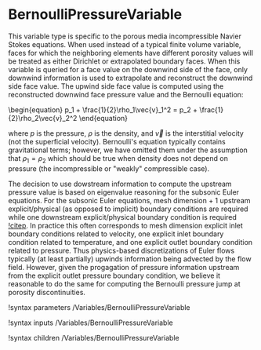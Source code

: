# BernoulliPressureVariable

This variable type is specific to the porous media incompressible Navier Stokes
equations. When used instead of a typical finite volume variable, faces for
which the neighboring elements have different porosity values will be treated as
either Dirichlet or extrapolated boundary faces. When this variable is queried for a face value
on the downwind side of the face, only downwind information is used to
extrapolate and reconstruct the downwind side face value. The upwind side face
value is computed using the reconstructed downwind face pressure value and the
Bernoulli equation:

\begin{equation}
p_1 + \frac{1}{2}\rho_1\vec{v}_1^2 = p_2 + \frac{1}{2}\rho_2\vec{v}_2^2
\end{equation}

where $p$ is the pressure, $\rho$ is the density, and $\vec{v}$ is the
interstitial velocity (not the superficial velocity). Bernoulli's equation
typically contains gravitational terms; however, we have omitted them under the
assumption that $\rho_1 = \rho_2$ which should be true when density does not
depend on pressure (the incompressible or "weakly" compressible case).

The decision to use dowstream information to compute the upstream pressure value
is based on eigenvalue reasoning for the subsonic Euler equations. For the
subsonic Euler equations, mesh dimension + 1 upstream explicit/physical (as
opposed to implicit) boundary conditions are required while one downstream
explicit/physical boundary condition is required
[!citep](novak2018pronghorn). In practice this often corresponds to mesh
dimension explicit inlet boundary conditions related to velocity, one explicit
inlet boundary condition related to temperature, and one explicit outlet
boundary condition related to pressure. Thus physics-based discretizations of
Euler flows typically (at least partially) upwinds information being advected by
the flow field. However, given the progagation of pressure information upstream
from the explicit outlet pressure boundary condition, we believe it reasonable
to do the same for computing the Bernoulli pressure jump at porosity
discontinuities.

!syntax parameters /Variables/BernoulliPressureVariable

!syntax inputs /Variables/BernoulliPressureVariable

!syntax children /Variables/BernoulliPressureVariable
